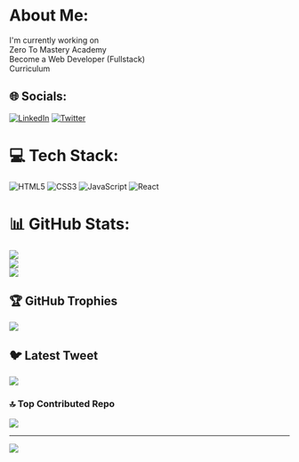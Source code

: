 # About Me:
I'm currently working on <br>Zero To Mastery Academy<br>Become a Web Developer (Fullstack)<br>Curriculum


## 🌐 Socials:
[![LinkedIn](https://img.shields.io/badge/LinkedIn-%230077B5.svg?logo=linkedin&logoColor=white)](https://linkedin.com/in/itzemanuelj) [![Twitter](https://img.shields.io/badge/Twitter-%231DA1F2.svg?logo=Twitter&logoColor=white)](https://twitter.com/Itzemanuelj) 

# 💻 Tech Stack:
![HTML5](https://img.shields.io/badge/html5-%23E34F26.svg?style=for-the-badge&logo=html5&logoColor=white) ![CSS3](https://img.shields.io/badge/css3-%231572B6.svg?style=for-the-badge&logo=css3&logoColor=white) ![JavaScript](https://img.shields.io/badge/javascript-%23323330.svg?style=for-the-badge&logo=javascript&logoColor=%23F7DF1E) ![React](https://img.shields.io/badge/react-%2320232a.svg?style=for-the-badge&logo=react&logoColor=%2361DAFB)
# 📊 GitHub Stats:
![](https://github-readme-stats.vercel.app/api?username=Itzemanuelj&theme=dark&hide_border=true&include_all_commits=true&count_private=true)<br/>
![](https://github-readme-streak-stats.herokuapp.com/?user=Itzemanuelj&theme=dark&hide_border=true)<br/>
![](https://github-readme-stats.vercel.app/api/top-langs/?username=Itzemanuelj&theme=dark&hide_border=true&include_all_commits=true&count_private=true&layout=compact)

## 🏆 GitHub Trophies
![](https://github-profile-trophy.vercel.app/?username=Itzemanuelj&theme=monokai&no-frame=true&no-bg=true&margin-w=4)

## 🐦 Latest Tweet
[![](https://gtce.itsvg.in/api?username=Itzemanuelj)](https://github.com/VishwaGauravIn/github-twitter-card-embed)

### 🔝 Top Contributed Repo
![](https://github-contributor-stats.vercel.app/api?username=Itzemanuelj&limit=5&theme=dark&combine_all_yearly_contributions=true)

---
[![](https://visitcount.itsvg.in/api?id=Itzemanuelj&icon=0&color=12)](https://visitcount.itsvg.in)

<!-- Proudly created with GPRM ( https://gprm.itsvg.in ) -->

